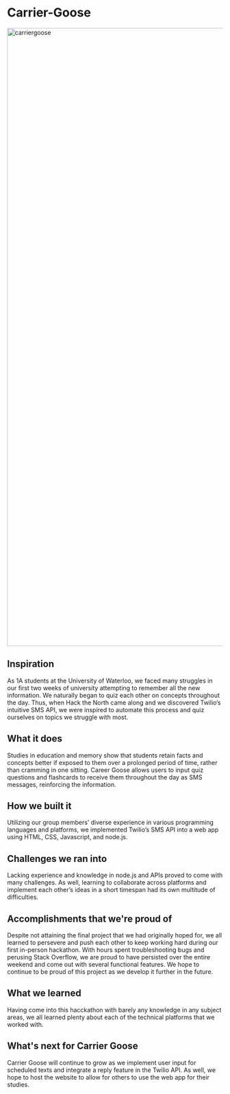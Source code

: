 # Carrier-Goose
<img width="1440" alt="carriergoose" src="https://user-images.githubusercontent.com/45378799/133916962-c3362537-c284-4710-a369-c93e9acc5ed5.png">

## Inspiration

As 1A students at the University of Waterloo, we faced many struggles in our first two weeks of university attempting to remember all the new information. We naturally began to quiz each other on concepts throughout the day. Thus, when Hack the North came along and we discovered Twilio’s intuitive SMS API, we were inspired to automate this process and quiz ourselves on topics we struggle with most.

## What it does
Studies in education and memory show that students retain facts and concepts better if exposed to them over a prolonged period of time, rather than cramming in one sitting. Career Goose allows users to input quiz questions and flashcards to receive them throughout the day as SMS messages, reinforcing the information.

## How we built it
Utilizing our group members’ diverse experience in various programming languages and platforms, we implemented Twilio’s SMS API into a web app using HTML, CSS, Javascript, and node.js.

## Challenges we ran into
Lacking experience and knowledge in node.js and APIs proved to come with many challenges. As well, learning to collaborate across platforms and implement each other’s ideas in a short timespan had its own multitude of difficulties.

## Accomplishments that we're proud of
Despite not attaining the final project that we had originally hoped for, we all learned to persevere and push each other to keep working hard during our first in-person hackathon. With hours spent troubleshooting bugs and perusing Stack Overflow, we are proud to have persisted over the entire weekend and come out with several functional features. We hope to continue to be proud of this project as we develop it further in the future.

## What we learned
Having come into this hacckathon with barely any knowledge in any subject areas, we all learned plenty about each of the technical platforms that we worked with. 

## What's next for Carrier Goose
Carrier Goose will continue to grow as we implement user input for scheduled texts and integrate a reply feature in the Twilio API. As well, we hope to host the website to allow for others to use the web app for their studies.
